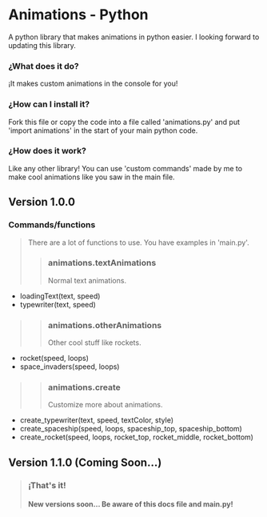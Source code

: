 # Animations - Python
A python library that makes animations in python easier. I looking forward to updating this library.

### ¿What does it do?
¡It makes custom animations in the console for you!
### ¿How can I install it?
Fork this file or copy the code into a file called 'animations.py' and put 'import animations' in the start of your main python code.
### ¿How does it work?
Like any other library! You can use 'custom commands' made by me to make cool animations like you saw in the main file.

## Version 1.0.0
### Commands/functions
> There are a lot of functions to use. You have examples in 'main.py'.
>>### animations.textAnimations
>> Normal text animations.
- loadingText(text, speed)
- typewriter(text, speed)
>>### animations.otherAnimations
>> Other cool stuff like rockets.
- rocket(speed, loops)
- space_invaders(speed, loops)
>>### animations.create
>> Customize more about animations.
- create_typewriter(text, speed, textColor, style)
- create_spaceship(speed, loops, spaceship_top, spaceship_bottom)
- create_rocket(speed, loops, rocket_top, rocket_middle, rocket_bottom)
## Version 1.1.0 (Coming Soon...)
>### ¡That's it!
>#### New versions soon... Be aware of this docs file and main.py!
